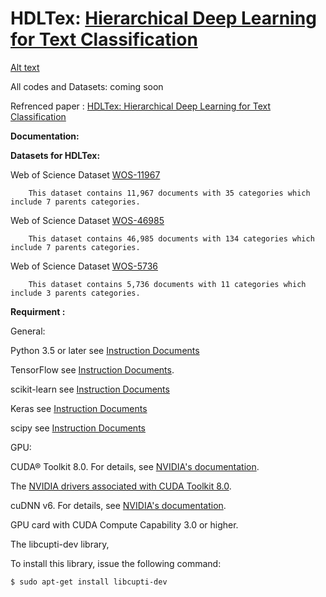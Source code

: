# HDLTex: [Hierarchical Deep Learning for Text Classification](https://arxiv.org/abs/1709.08267)


[Alt text](http://kowsari.net/____impro/1/onewebmedia/HDLTex.png?etag=W%2F%22c90cd-59c4019b%22&sourceContentType=image%2Fpng&ignoreAspectRatio&resize=821%2B326&extract=0%2B0%2B821%2B325? "HDLTex as both Hierarchy lavel are DNN")


All codes and Datasets: coming soon


Refrenced paper : [HDLTex: Hierarchical Deep Learning for Text Classification](https://arxiv.org/abs/1709.08267)

**Documentation:**

**Datasets for HDLTex:** 


Web of Science Dataset [WOS-11967](https://github.com/kk7nc/HDLTex/tree/master/DATA)

        This dataset contains 11,967 documents with 35 categories which include 7 parents categories.
Web of Science Dataset [WOS-46985](https://github.com/kk7nc/HDLTex/tree/master/DATA)

        This dataset contains 46,985 documents with 134 categories which include 7 parents categories.
      
Web of Science Dataset [WOS-5736](https://github.com/kk7nc/HDLTex/tree/master/DATA)

        This dataset contains 5,736 documents with 11 categories which include 3 parents categories.



**Requirment :**


General:

Python 3.5 or later see [Instruction Documents](https://www.python.org/)

TensorFlow see [Instruction Documents](https://www.tensorflow.org/install/install_linux).

scikit-learn see [Instruction Documents](http://scikit-learn.org/stable/install.html)

Keras see [Instruction Documents](https://keras.io/)

scipy see [Instruction Documents](https://www.scipy.org/install.html)

GPU:

CUDA® Toolkit 8.0. For details, see [NVIDIA's documentation](https://developer.nvidia.com/cuda-toolkit). 

The [NVIDIA drivers associated with CUDA Toolkit 8.0](http://www.nvidia.com/Download/index.aspx).

cuDNN v6. For details, see [NVIDIA's documentation](https://developer.nvidia.com/cudnn). 

GPU card with CUDA Compute Capability 3.0 or higher.

The libcupti-dev library,

To install this library, issue the following command:

```
$ sudo apt-get install libcupti-dev
```

